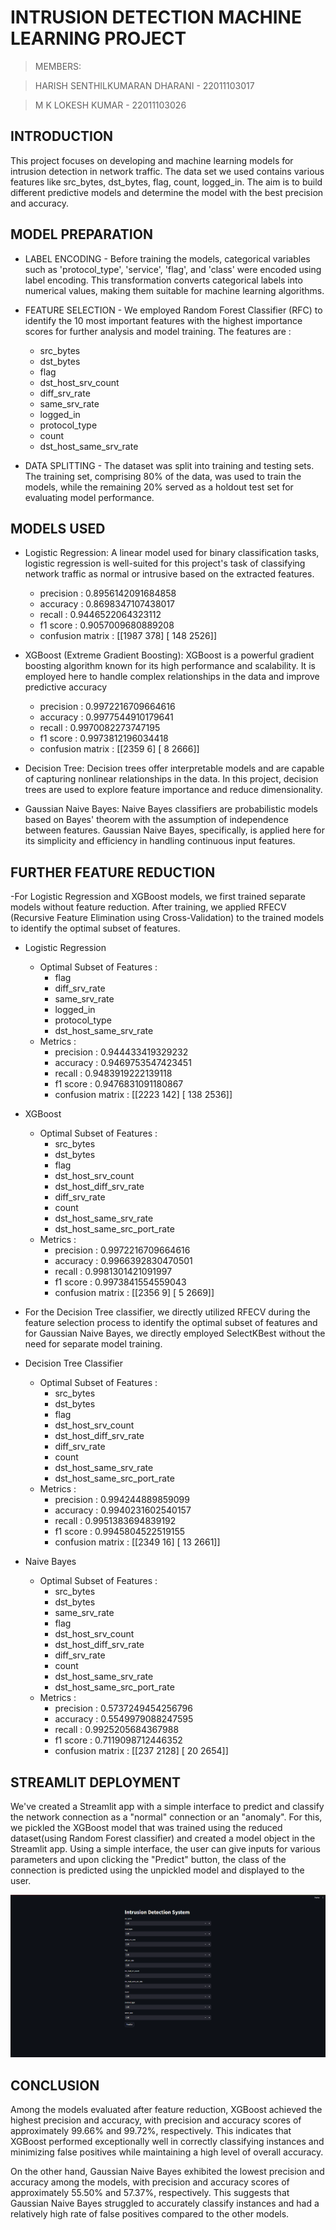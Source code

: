 # INTRUSION DETECTION MACHINE LEARNING PROJECT

> MEMBERS: 

> HARISH SENTHILKUMARAN DHARANI - 22011103017

> M K LOKESH KUMAR - 22011103026

## INTRODUCTION

This project focuses on developing and machine learning models for intrusion detection in network traffic. The data set we used contains various features like src_bytes, dst_bytes, flag, count, logged_in. The aim is to build different predictive models and determine the model with the best precision and accuracy.

## MODEL PREPARATION

- LABEL ENCODING - Before training the models, categorical variables such as 'protocol_type', 'service', 'flag', and 'class' were encoded using label encoding. This transformation converts categorical labels into numerical values, making them suitable for machine learning algorithms.

- FEATURE SELECTION - We employed Random Forest Classifier (RFC) to identify the 10 most important features with the highest importance scores for further analysis and model training. The features are :
    - src_bytes
    - dst_bytes
    - flag
    - dst_host_srv_count
    - diff_srv_rate
    - same_srv_rate
    - logged_in
    - protocol_type
    - count
    - dst_host_same_srv_rate

- DATA SPLITTING - The dataset was split into training and testing sets. The training set, comprising 80% of the data, was used to train the models, while the remaining 20% served as a holdout test set for evaluating model performance.

## MODELS USED

- Logistic Regression: A linear model used for binary classification tasks, logistic regression is well-suited for this project's task of classifying network traffic as normal or intrusive based on the extracted features.
    - precision : 0.8956142091684858
    - accuracy : 0.8698347107438017
    - recall : 0.9446522064323112
    - f1 score : 0.9057009680889208
    - confusion matrix : [[1987  378]
                          [ 148 2526]]

- XGBoost (Extreme Gradient Boosting): XGBoost is a powerful gradient boosting algorithm known for its high performance and scalability. It is employed here to handle complex relationships in the data and improve predictive accuracy
    - precision : 0.9972216709664616
    - accuracy : 0.9977544910179641
    - recall : 0.9970082273747195
    - f1 score : 0.9973812196034418
    - confusion matrix : [[2359  6]
                          [ 8 2666]]

- Decision Tree: Decision trees offer interpretable models and are capable of capturing nonlinear relationships in the data. In this project, decision trees are used to explore feature importance and reduce dimensionality.

- Gaussian Naive Bayes: Naive Bayes classifiers are probabilistic models based on Bayes' theorem with the assumption of independence between features. Gaussian Naive Bayes, specifically, is applied here for its simplicity and efficiency in handling continuous input features.

## FURTHER FEATURE REDUCTION

-For Logistic Regression and XGBoost models, we first trained separate models without feature reduction. After training, we applied RFECV (Recursive Feature Elimination using Cross-Validation) to the trained models to identify the optimal subset of features.

- Logistic Regression
    - Optimal Subset of Features : 
        - flag 
        - diff_srv_rate 
        - same_srv_rate 
        - logged_in 
        - protocol_type
        - dst_host_same_srv_rate
    - Metrics : 
        - precision : 0.944433419329232
        - accuracy : 0.9469753547423451
        - recall : 0.9483919222139118
        - f1 score : 0.9476831091180867
        - confusion matrix : [[2223  142]
                              [ 138 2536]]

- XGBoost
    - Optimal Subset of Features : 
        - src_bytes
        - dst_bytes
        - flag
        - dst_host_srv_count
        - dst_host_diff_srv_rate
        - diff_srv_rate
        - count
        - dst_host_same_srv_rate
        - dst_host_same_src_port_rate
    - Metrics : 
        - precision : 0.9972216709664616
        - accuracy : 0.9966392830470501
        - recall : 0.9981301421091997
        - f1 score : 0.9973841554559043
        - confusion matrix : [[2356 9]
                              [ 5 2669]]

- For the Decision Tree classifier, we directly utilized RFECV during the feature selection process to identify the optimal subset of features and for Gaussian Naive Bayes, we directly employed SelectKBest without the need for separate model training.

- Decision Tree Classifier
    - Optimal Subset of Features : 
        - src_bytes
        - dst_bytes
        - flag
        - dst_host_srv_count
        - dst_host_diff_srv_rate
        - diff_srv_rate
        - count
        - dst_host_same_srv_rate
        - dst_host_same_src_port_rate
    - Metrics : 
        - precision : 0.994244889859099
        - accuracy : 0.9940231602540157
        - recall : 0.9951383694839192
        - f1 score : 0.9945804522519155
        - confusion matrix : [[2349 16]
                              [ 13 2661]]

- Naive Bayes
    - Optimal Subset of Features : 
        - src_bytes
        - dst_bytes
        - same_srv_rate
        - flag
        - dst_host_srv_count
        - dst_host_diff_srv_rate
        - diff_srv_rate
        - count
        - dst_host_same_srv_rate
        - dst_host_same_src_port_rate
    - Metrics : 
        - precision : 0.5737249454256796
        - accuracy : 0.5549979088247595
        - recall : 0.9925205684367988
        - f1 score : 0.7119098712446352
        - confusion matrix : [[237  2128]
                              [ 20 2654]]

## STREAMLIT DEPLOYMENT

We've created a Streamlit app with a simple interface to predict and classify the network connection as a "normal" connection or an "anomaly". For this, we pickled the XGBoost model that was trained using the reduced dataset(using Random Forest classifier) and created a model object in the Streamlit app. Using a simple interface, the user can give inputs for various parameters and upon clicking the "Predict" button, the class of the connection is predicted using the unpickled model and displayed to the user.

![alt text](image.png)

## CONCLUSION

Among the models evaluated after feature reduction, XGBoost achieved the highest precision and accuracy, with precision and accuracy scores of approximately 99.66% and 99.72%, respectively. This indicates that XGBoost performed exceptionally well in correctly classifying instances and minimizing false positives while maintaining a high level of overall accuracy.

On the other hand, Gaussian Naive Bayes exhibited the lowest precision and accuracy among the models, with precision and accuracy scores of approximately 55.50% and 57.37%, respectively. This suggests that Gaussian Naive Bayes struggled to accurately classify instances and had a relatively high rate of false positives compared to the other models.